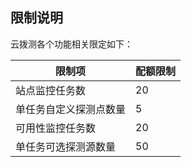 ## 限制说明
云拨测各个功能相关限定如下：

限制项 | 配额限制
---|---
站点监控任务数 | 20
单任务自定义探测点数量 | 5
可用性监控任务数 | 20
单任务可选探测源数量 | 50
